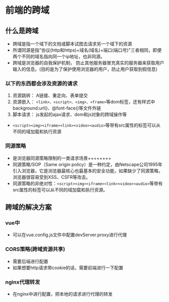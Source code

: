 # 前端的跨域

## 什么是跨域

* 跨域是指一个域下的文档或脚本试图去请求另一个域下的资源
* 所谓同源是指"协议(http和https)+域名(域名)+端口(端口号)"三者相同，即便两个不同的域名指向同一个ip地址，也非同源。
* 跨域是浏览器的自我保护机制， 防止其他服务器冒充真实的服务器来获取用户输入的信息。(目的是为了保护使用浏览器的用户，防止用户获取到假信息)

### 以下的东西都会涉及资源的请求

1. 资源跳转： A链接、重定向、表单提交
2. 资源嵌入： ```<link>、<script>、<img>、<frame>```等dom标签，还有样式中background:url()、@font-face()等文件外链
3. 脚本请求： js发起的ajax请求、dom和js对象的跨域操作等

* `<script><img><iframe><link><video><audio>`等带有src属性的标签可以从不同的域加载和执行资源

### 同源策略

* 是浏览器同源策略限制的一类请求场景++++++++
* 同源策略/SOP（Same origin policy）是一种约定，由Netscape公司1995年引入浏览器，它是浏览器最核心也最基本的安全功能，如果缺少了同源策略，浏览器很容易受到XSS、CSFR等攻击。
* 同源策略的非绝对性：`<script><img><iframe><link><video><audio>`等带有src属性的标签可以从不同的域加载和执行资源。

## 跨域的解决方案

### vue中

* 可以在vue.config.js文件中配置devServer.proxy进行代理

### CORS策略(跨域资源共享)

* 需要后端进行配置
* 如果想要http请求带cookie的话，需要前端进行一下配置

### nginx代理转发

* 在nginx中进行配置，把本地的请求进行代理的转发
